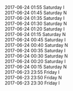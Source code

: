 2017-06-24 01:55 Saturday  I  
2017-06-24 01:45 Saturday  N  
2017-06-24 01:35 Saturday  I  
2017-06-24 01:30 Saturday  N  
2017-06-24 01:20 Saturday  I  
2017-06-24 01:15 Saturday  N  
2017-06-24 00:45 Saturday  I  
2017-06-24 00:40 Saturday  N  
2017-06-24 00:35 Saturday  I  
2017-06-24 00:30 Saturday  N  
2017-06-24 00:20 Saturday  I  
2017-06-24 00:15 Saturday  N  
2017-06-23 23:55 Friday  I  
2017-06-23 23:50 Friday  N  
2017-06-23 23:30 Friday  I  

